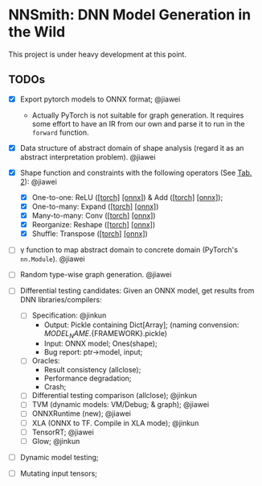 # NNSmith: DNN Model Generation in the Wild

This project is under heavy development at this point.

## TODOs

- [x] Export pytorch models to ONNX format; @jiawei
    - Actually PyTorch is not suitable for graph generation. It requires some effort to have an IR from our own and parse it to run in the `forward` function.
- [x] Data structure of abstract domain of shape analysis (regard it as an abstract interpretation problem). @jiawei
- [x] Shape function and constraints with the following operators (See [Tab. 2](https://dl.acm.org/doi/pdf/10.1145/3453483.3454083)): @jiawei
    - [x] One-to-one: ReLU ([[torch]](https://pytorch.org/docs/stable/generated/torch.nn.ReLU.html) [[onnx]](https://github.com/onnx/onnx/blob/master/docs/Operators.md#relu)) & Add ([[torch]](https://pytorch.org/docs/stable/generated/torch.add.html) [[onnx]](https://github.com/onnx/onnx/blob/master/docs/Operators.md#add));
    - [x] One-to-many: Expand ([[torch]](https://pytorch.org/docs/stable/generated/torch.Tensor.expand.html) [[onnx]](https://github.com/onnx/onnx/blob/master/docs/Operators.md#Expand))
    - [x] Many-to-many: Conv ([[torch]](https://pytorch.org/docs/stable/generated/torch.nn.Conv2d.html) [[onnx]](https://github.com/onnx/onnx/blob/master/docs/Operators.md#Conv))
    - [x] Reorganize: Reshape ([[torch]](https://pytorch.org/docs/stable/generated/torch.reshape.html) [[onnx]](https://github.com/onnx/onnx/blob/master/docs/Operators.md#reshape))
    - [x] Shuffle: Transpose ([[torch]](https://pytorch.org/docs/stable/generated/torch.transpose.html) [[onnx]](https://github.com/onnx/onnx/blob/master/docs/Operators.md#transpose))
- [ ] γ function to map abstract domain to concrete domain (PyTorch's `nn.Module`). @jiawei
- [ ] Random type-wise graph generation. @jiawei
- [ ] Differential testing candidates: Given an ONNX model, get results from DNN libraries/compilers:
    - [ ] Specification: @jinkun
        - Output: Pickle containing Dict[Array]; (naming convension: ${MODEL_NAME}.${FRAMEWORK}.pickle)
        - Input: ONNX model; Ones(shape);
        - Bug report: ptr->model, input;
    - [ ] Oracles:
        - Result consistency (allclose);
        - Performance degradation;
        - Crash;
    - [ ] Differential testing comparison (allclose); @jinkun
    - [ ] TVM (dynamic models: VM/Debug; & graph); @jiawei
    - [ ] ONNXRuntime (new); @jiawei
    - [ ] XLA (ONNX to TF. Compile in XLA mode); @jinkun
    - [ ] TensorRT; @jiawei
    - [ ] Glow; @jinkun
- [ ] Dynamic model testing;
- [ ] Mutating input tensors;

